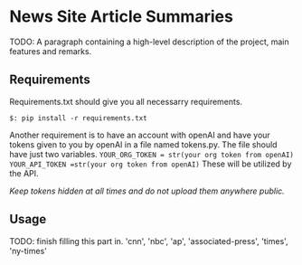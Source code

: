 # News Site Article Summaries

TODO: A paragraph containing a high-level description of the project, main features and remarks.

## Requirements

Requirements.txt should give you all necessarry requirements. 

`$: pip install -r requirements.txt`

Another requirement is to have an account with openAI and have your tokens given to you
by openAI in a file named tokens.py.
The file should have just two variables.
`YOUR_ORG_TOKEN = str(your org token from openAI)`
`YOUR_API_TOKEN =str(your org token from openAI)`
These will be utilized by the API. 

*Keep tokens hidden at all times and do not upload them anywhere public.*


## Usage

TODO: finish filling this part in.
'cnn', 'nbc', 'ap', 'associated-press', 'times', 'ny-times'

